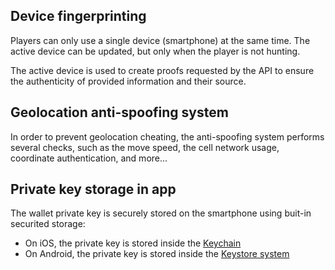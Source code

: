 ## Device fingerprinting

Players can only use a single device (smartphone) at the same time.
The active device can be updated, but only when the player is not hunting.

The active device is used to create proofs requested by the API to ensure the authenticity of provided information and their source.


## Geolocation anti-spoofing system

In order to prevent geolocation cheating, the anti-spoofing system performs several checks, such as the move speed, the cell network usage, coordinate authentication, and more...

## Private key storage in app

The wallet private key is securely stored on the smartphone using buit-in securited storage:
- On iOS, the private key is stored inside the [Keychain](https://support.apple.com/fr-fr/guide/security/secb0694df1a/web)
- On Android, the private key is stored inside the [Keystore system](https://developer.android.com/training/articles/keystore)
